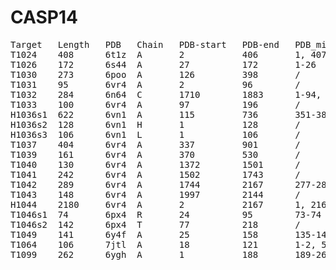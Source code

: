 # CASP14
<pre>
Target   Length   PDB   Chain   PDB-start   PDB-end   PDB_missing(Target numbering)   Target_missing(PDB numbering)
T1024    408      6t1z  A       2           406       1, 407-408                      /
T1026    172      6s44  A       27          172       1-26                            /
T1030    273      6poo  A       126         398       /                               /
T1031    95       6vr4  A       2           96        /                               /
T1032    284      6n64  C       1710        1883      1-94, 270-284                   /
T1033    100      6vr4  A       97          196       /                               /
H1036s1  622      6vn1  A       115         736       351-388                         /
H1036s2  128      6vn1  H       1           128       /                               /
H1036s3  106      6vn1  L       1           106       /                               /
T1037    404      6vr4  A       337         901       /                               369-531
T1039    161      6vr4  A       370         530       /                               /
T1040    130      6vr4  A       1372        1501      /                               /
T1041    242      6vr4  A       1502        1743      /                               /
T1042    289      6vr4  A       1744        2167      277-289                         1997-2144
T1043    148      6vr4  A       1997        2144      /                               /
H1044    2180     6vr4  A       2           2167      1, 2168-2180                    /
T1046s1  74       6px4  R       24          95        73-74                           /
T1046s2  142      6px4  T       77          218       /                               /
T1049    141      6y4f  A       25          158       135-141                         /
T1064    106      7jtl  A       18          121       1-2, 50-51                      /
T1099    262      6ygh  A       1           188       189-262                         /
</pre>
